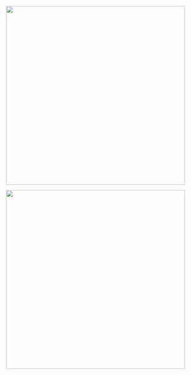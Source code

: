 <p align="center">
<img id="image" width="480px" height="480px" src="./random_walk_init_x=0,y=0.gif">
</p>

<p align="center">
<img id="image" width="480px" height="480px" src="./random_walk_init_x,y=0.gif">
</p>
